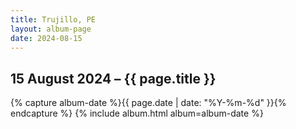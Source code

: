 ```yaml
---
title: Trujillo, PE
layout: album-page
date: 2024-08-15
---
```

## 15 August 2024 – {{ page.title }}
{% capture album-date %}{{ page.date | date: "%Y-%m-%d" }}{% endcapture %}
{% include album.html album=album-date %}

